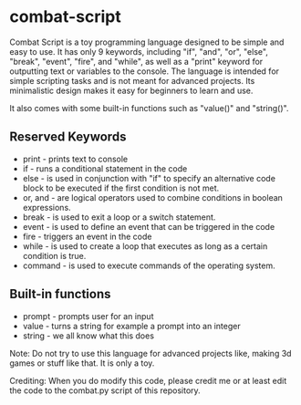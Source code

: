 # combat-script

Combat Script is a toy programming language designed to be simple and easy to use. It has only 9 keywords, including "if", "and", "or", "else", "break", "event", "fire", and "while", as well as a "print" keyword for outputting text or variables to the console. The language is intended for simple scripting tasks and is not meant for advanced projects. Its minimalistic design makes it easy for beginners to learn and use.

It also comes with some built-in functions such as "value()" and "string()".

## Reserved Keywords ##
* print   - prints text to console
* if      - runs a conditional statement in the code
* else    - is used in conjunction with "if" to specify an alternative code block to be executed if the first condition is not met.
* or, and - are logical operators used to combine conditions in boolean expressions.
* break   - is used to exit a loop or a switch statement.
* event   - is used to define an event that can be triggered in the code
* fire    - triggers an event in the code
* while   - is used to create a loop that executes as long as a certain condition is true.
* command - is used to execute commands of the operating system.
## Built-in functions ##
* prompt  - prompts user for an input
* value   - turns a string for example a prompt into an integer
* string  - we all know what this does

Note: Do not try to use this language for advanced projects like, making 3d games or stuff like that. It is only a toy.

Crediting: When you do modify this code, please credit me or at least edit the code to the combat.py script of this repository.
